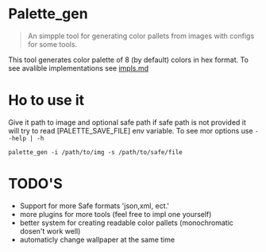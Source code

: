# Palette_gen
> An simpple tool for generating color pallets from images with configs for some tools. 

This tool generates color palette of 8 (by default) colors in hex format. 
To see avalible implementations see [impls.md](https://github.com/Horryportier/palette_gen/blob/main/impls/impls.md)

# Ho to use it 
Give it path to image and optional safe path if safe path is not provided it will try to read [PALETTE_SAVE_FILE] env variable.
To see mor options use `--help | -h`
``` 
palette_gen -i /path/to/img -s /path/to/safe/file
```

# TODO'S
- Support for more Safe formats 'json,xml, ect.'
- more plugins for more tools (feel free to impl one yourself)
- better system for creating readable color pallets (monochromatic dosen't work well)
- automaticly change wallpaper at the same time 
